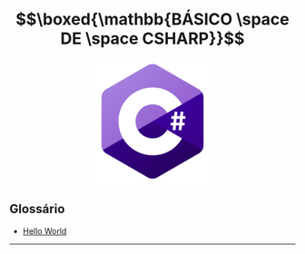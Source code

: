 # $$\boxed{\mathbb{BÁSICO \space DE \space CSHARP}}$$

<p align="center">
    <img src="https://github.com/F4NT0/CSharp_Dotnet/blob/main/C%23/imagens/R%20(3).png" width=200>
</p>

## Glossário

- [Hello World](HelloWorld/README.md)


---

